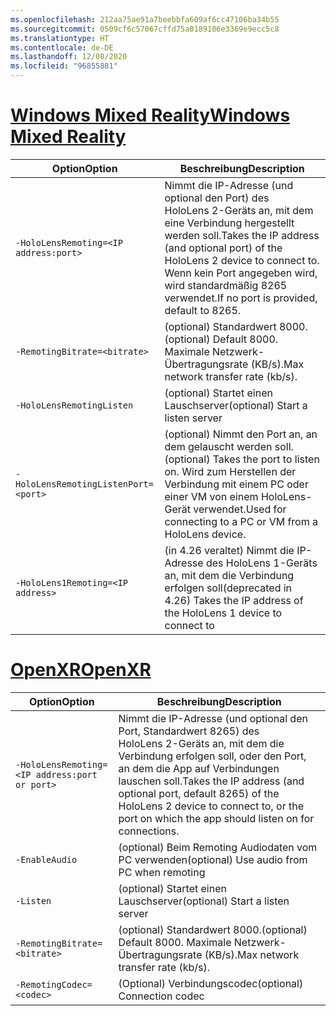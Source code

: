 ```yaml
---
ms.openlocfilehash: 212aa75ae91a7beebbfa609af6cc47106ba34b55
ms.sourcegitcommit: 0509cf6c57067cffd75a0189106e3369e9ecc5c8
ms.translationtype: HT
ms.contentlocale: de-DE
ms.lasthandoff: 12/08/2020
ms.locfileid: "96855881"
---
```

# <a name="windows-mixed-reality"></a>[<span data-ttu-id="9d9e6-101">Windows Mixed Reality</span><span class="sxs-lookup"><span data-stu-id="9d9e6-101">Windows Mixed Reality</span></span>](#tab/wmr)

| <span data-ttu-id="9d9e6-102">Option</span><span class="sxs-lookup"><span data-stu-id="9d9e6-102">Option</span></span> | <span data-ttu-id="9d9e6-103">Beschreibung</span><span class="sxs-lookup"><span data-stu-id="9d9e6-103">Description</span></span> |
| ------ | ----------- |
| `-HoloLensRemoting=<IP address:port>` | <span data-ttu-id="9d9e6-104">Nimmt die IP-Adresse (und optional den Port) des HoloLens 2-Geräts an, mit dem eine Verbindung hergestellt werden soll.</span><span class="sxs-lookup"><span data-stu-id="9d9e6-104">Takes the IP address (and optional port) of the HoloLens 2 device to connect to.</span></span> <span data-ttu-id="9d9e6-105">Wenn kein Port angegeben wird, wird standardmäßig 8265 verwendet.</span><span class="sxs-lookup"><span data-stu-id="9d9e6-105">If no port is provided, default to 8265.</span></span> |
| `-RemotingBitrate=<bitrate>` | <span data-ttu-id="9d9e6-106">(optional) Standardwert 8000.</span><span class="sxs-lookup"><span data-stu-id="9d9e6-106">(optional) Default 8000.</span></span> <span data-ttu-id="9d9e6-107">Maximale Netzwerk-Übertragungsrate (KB/s).</span><span class="sxs-lookup"><span data-stu-id="9d9e6-107">Max network transfer rate (kb/s).</span></span> |
| `-HoloLensRemotingListen` | <span data-ttu-id="9d9e6-108">(optional) Startet einen Lauschserver</span><span class="sxs-lookup"><span data-stu-id="9d9e6-108">(optional) Start a listen server</span></span> |
| `-HoloLensRemotingListenPort=<port>` | <span data-ttu-id="9d9e6-109">(optional) Nimmt den Port an, an dem gelauscht werden soll.</span><span class="sxs-lookup"><span data-stu-id="9d9e6-109">(optional) Takes the port to listen on.</span></span> <span data-ttu-id="9d9e6-110">Wird zum Herstellen der Verbindung mit einem PC oder einer VM von einem HoloLens-Gerät verwendet.</span><span class="sxs-lookup"><span data-stu-id="9d9e6-110">Used for connecting to a PC or VM from a HoloLens device.</span></span> |
| `-HoloLens1Remoting=<IP address>` | <span data-ttu-id="9d9e6-111">(in 4.26 veraltet) Nimmt die IP-Adresse des HoloLens 1-Geräts an, mit dem die Verbindung erfolgen soll</span><span class="sxs-lookup"><span data-stu-id="9d9e6-111">(deprecated in 4.26) Takes the IP address of the HoloLens 1 device to connect to</span></span> |

# <a name="openxr"></a>[<span data-ttu-id="9d9e6-112">OpenXR</span><span class="sxs-lookup"><span data-stu-id="9d9e6-112">OpenXR</span></span>](#tab/openxr)

| <span data-ttu-id="9d9e6-113">Option</span><span class="sxs-lookup"><span data-stu-id="9d9e6-113">Option</span></span> | <span data-ttu-id="9d9e6-114">Beschreibung</span><span class="sxs-lookup"><span data-stu-id="9d9e6-114">Description</span></span> |
| ------ | ----------- |
| `-HoloLensRemoting=<IP address:port or port>` | <span data-ttu-id="9d9e6-115">Nimmt die IP-Adresse (und optional den Port, Standardwert 8265) des HoloLens 2-Geräts an, mit dem die Verbindung erfolgen soll, oder den Port, an dem die App auf Verbindungen lauschen soll.</span><span class="sxs-lookup"><span data-stu-id="9d9e6-115">Takes the IP address (and optional port, default 8265) of the HoloLens 2 device to connect to, or the port on which the app should listen on for connections.</span></span> |
| `-EnableAudio` | <span data-ttu-id="9d9e6-116">(optional) Beim Remoting Audiodaten vom PC verwenden</span><span class="sxs-lookup"><span data-stu-id="9d9e6-116">(optional) Use audio from PC when remoting</span></span>  |
| `-Listen` | <span data-ttu-id="9d9e6-117">(optional) Startet einen Lauschserver</span><span class="sxs-lookup"><span data-stu-id="9d9e6-117">(optional) Start a listen server</span></span> |
| `-RemotingBitrate=<bitrate>` | <span data-ttu-id="9d9e6-118">(optional) Standardwert 8000.</span><span class="sxs-lookup"><span data-stu-id="9d9e6-118">(optional) Default 8000.</span></span> <span data-ttu-id="9d9e6-119">Maximale Netzwerk-Übertragungsrate (KB/s).</span><span class="sxs-lookup"><span data-stu-id="9d9e6-119">Max network transfer rate (kb/s).</span></span> |
| `-RemotingCodec=<codec>` | <span data-ttu-id="9d9e6-120">(Optional) Verbindungscodec</span><span class="sxs-lookup"><span data-stu-id="9d9e6-120">(optional) Connection codec</span></span>  |